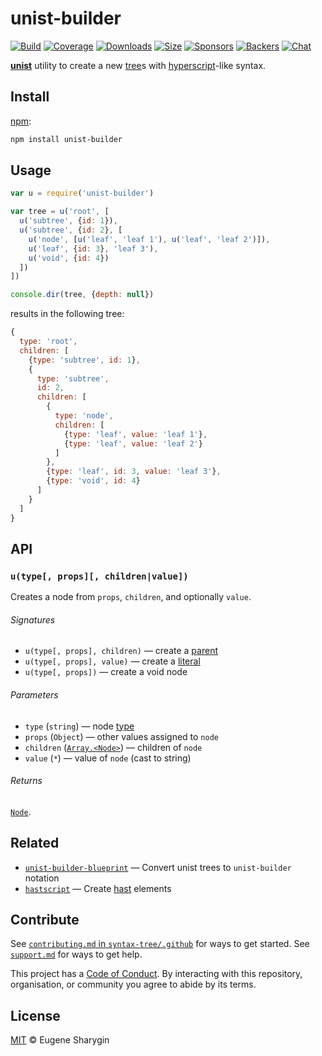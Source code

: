 # unist-builder

[![Build][build-badge]][build]
[![Coverage][coverage-badge]][coverage]
[![Downloads][downloads-badge]][downloads]
[![Size][size-badge]][size]
[![Sponsors][sponsors-badge]][collective]
[![Backers][backers-badge]][collective]
[![Chat][chat-badge]][chat]

[**unist**][unist] utility to create a new [tree][]s with [hyperscript][]-like
syntax.

## Install

[npm][]:

```bash
npm install unist-builder
```

## Usage

```js
var u = require('unist-builder')

var tree = u('root', [
  u('subtree', {id: 1}),
  u('subtree', {id: 2}, [
    u('node', [u('leaf', 'leaf 1'), u('leaf', 'leaf 2')]),
    u('leaf', {id: 3}, 'leaf 3'),
    u('void', {id: 4})
  ])
])

console.dir(tree, {depth: null})
```

results in the following tree:

```js
{
  type: 'root',
  children: [
    {type: 'subtree', id: 1},
    {
      type: 'subtree',
      id: 2,
      children: [
        {
          type: 'node',
          children: [
            {type: 'leaf', value: 'leaf 1'},
            {type: 'leaf', value: 'leaf 2'}
          ]
        },
        {type: 'leaf', id: 3, value: 'leaf 3'},
        {type: 'void', id: 4}
      ]
    }
  ]
}
```

## API

### `u(type[, props][, children|value])`

Creates a node from `props`, `children`, and optionally `value`.

###### Signatures

*   `u(type[, props], children)` — create a [parent][]
*   `u(type[, props], value)` — create a [literal][]
*   `u(type[, props])` — create a void node

###### Parameters

*   `type` (`string`) — node [type][]
*   `props` (`Object`) — other values assigned to `node`
*   `children` ([`Array.<Node>`][node]) — children of `node`
*   `value` (`*`) — value of `node` (cast to string)

###### Returns

[`Node`][node].

## Related

*   [`unist-builder-blueprint`](https://github.com/syntax-tree/unist-builder-blueprint)
    — Convert unist trees to `unist-builder` notation
*   [`hastscript`](https://github.com/syntax-tree/hastscript)
    — Create [hast][] elements

## Contribute

See [`contributing.md` in `syntax-tree/.github`][contributing] for ways to get
started.
See [`support.md`][support] for ways to get help.

This project has a [Code of Conduct][coc].
By interacting with this repository, organisation, or community you agree to
abide by its terms.

## License

[MIT][license] © Eugene Sharygin

<!-- Definitions -->

[build-badge]: https://img.shields.io/travis/syntax-tree/unist-builder.svg

[build]: https://travis-ci.org/syntax-tree/unist-builder

[coverage-badge]: https://img.shields.io/codecov/c/github/syntax-tree/unist-builder.svg

[coverage]: https://codecov.io/github/syntax-tree/unist-builder

[downloads-badge]: https://img.shields.io/npm/dm/unist-builder.svg

[downloads]: https://www.npmjs.com/package/unist-builder

[size-badge]: https://img.shields.io/bundlephobia/minzip/unist-builder.svg

[size]: https://bundlephobia.com/result?p=unist-builder

[sponsors-badge]: https://opencollective.com/unified/sponsors/badge.svg

[backers-badge]: https://opencollective.com/unified/backers/badge.svg

[collective]: https://opencollective.com/unified

[chat-badge]: https://img.shields.io/badge/join%20the%20community-on%20spectrum-7b16ff.svg

[chat]: https://spectrum.chat/unified/syntax-tree

[npm]: https://docs.npmjs.com/cli/install

[license]: license

[contributing]: https://github.com/syntax-tree/.github/blob/master/contributing.md

[support]: https://github.com/syntax-tree/.github/blob/master/support.md

[coc]: https://github.com/syntax-tree/.github/blob/master/code-of-conduct.md

[unist]: https://github.com/syntax-tree/unist

[hast]: https://github.com/syntax-tree/hast

[hyperscript]: https://github.com/dominictarr/hyperscript

[node]: https://github.com/syntax-tree/unist#node

[tree]: https://github.com/syntax-tree/unist#tree

[parent]: https://github.com/syntax-tree/unist#parent

[literal]: https://github.com/syntax-tree/unist#literal

[type]: https://github.com/syntax-tree/unist#type
